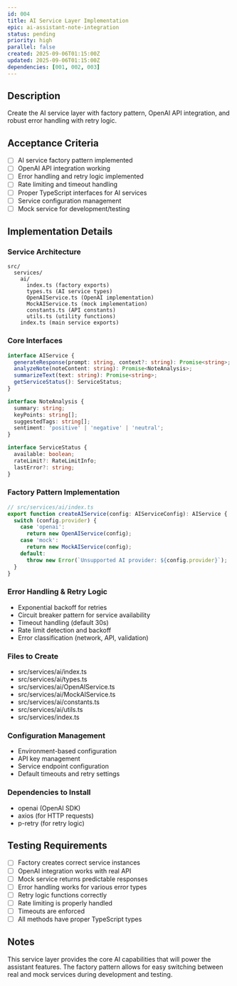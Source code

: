```yaml
---
id: 004
title: AI Service Layer Implementation
epic: ai-assistant-note-integration
status: pending
priority: high
parallel: false
created: 2025-09-06T01:15:00Z
updated: 2025-09-06T01:15:00Z
dependencies: [001, 002, 003]
---
```


## Description
Create the AI service layer with factory pattern, OpenAI API integration, and robust error handling with retry logic.

## Acceptance Criteria
- [ ] AI service factory pattern implemented
- [ ] OpenAI API integration working
- [ ] Error handling and retry logic implemented
- [ ] Rate limiting and timeout handling
- [ ] Proper TypeScript interfaces for AI services
- [ ] Service configuration management
- [ ] Mock service for development/testing

## Implementation Details

### Service Architecture
```
src/
  services/
    ai/
      index.ts (factory exports)
      types.ts (AI service types)
      OpenAIService.ts (OpenAI implementation)
      MockAIService.ts (mock implementation)
      constants.ts (API constants)
      utils.ts (utility functions)
    index.ts (main service exports)
```

### Core Interfaces
```typescript
interface AIService {
  generateResponse(prompt: string, context?: string): Promise<string>;
  analyzeNote(noteContent: string): Promise<NoteAnalysis>;
  summarizeText(text: string): Promise<string>;
  getServiceStatus(): ServiceStatus;
}

interface NoteAnalysis {
  summary: string;
  keyPoints: string[];
  suggestedTags: string[];
  sentiment: 'positive' | 'negative' | 'neutral';
}

interface ServiceStatus {
  available: boolean;
  rateLimit?: RateLimitInfo;
  lastError?: string;
}
```

### Factory Pattern Implementation
```typescript
// src/services/ai/index.ts
export function createAIService(config: AIServiceConfig): AIService {
  switch (config.provider) {
    case 'openai':
      return new OpenAIService(config);
    case 'mock':
      return new MockAIService(config);
    default:
      throw new Error(`Unsupported AI provider: ${config.provider}`);
  }
}
```

### Error Handling & Retry Logic
- Exponential backoff for retries
- Circuit breaker pattern for service availability
- Timeout handling (default 30s)
- Rate limit detection and backoff
- Error classification (network, API, validation)

### Files to Create
- src/services/ai/index.ts
- src/services/ai/types.ts
- src/services/ai/OpenAIService.ts
- src/services/ai/MockAIService.ts
- src/services/ai/constants.ts
- src/services/ai/utils.ts
- src/services/index.ts

### Configuration Management
- Environment-based configuration
- API key management
- Service endpoint configuration
- Default timeouts and retry settings

### Dependencies to Install
- openai (OpenAI SDK)
- axios (for HTTP requests)
- p-retry (for retry logic)

## Testing Requirements
- [ ] Factory creates correct service instances
- [ ] OpenAI integration works with real API
- [ ] Mock service returns predictable responses
- [ ] Error handling works for various error types
- [ ] Retry logic functions correctly
- [ ] Rate limiting is properly handled
- [ ] Timeouts are enforced
- [ ] All methods have proper TypeScript types

## Notes
This service layer provides the core AI capabilities that will power the assistant features. The factory pattern allows for easy switching between real and mock services during development and testing.